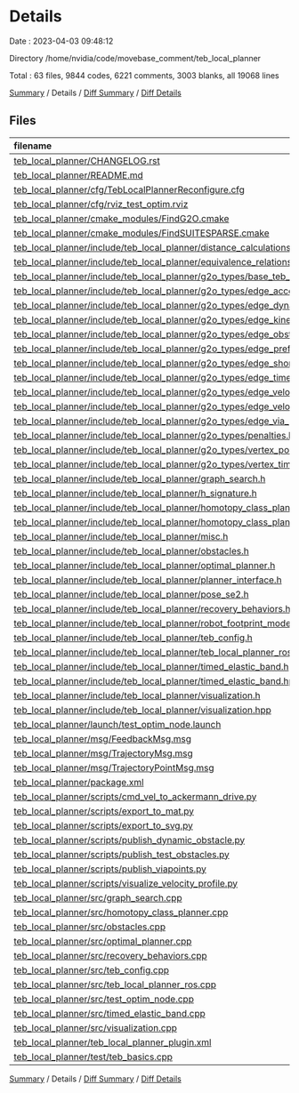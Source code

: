 # Details

Date : 2023-04-03 09:48:12

Directory /home/nvidia/code/movebase_comment/teb_local_planner

Total : 63 files,  9844 codes, 6221 comments, 3003 blanks, all 19068 lines

[Summary](results.md) / Details / [Diff Summary](diff.md) / [Diff Details](diff-details.md)

## Files
| filename | language | code | comment | blank | total |
| :--- | :--- | ---: | ---: | ---: | ---: |
| [teb_local_planner/CHANGELOG.rst](/teb_local_planner/CHANGELOG.rst) | reStructuredText | 349 | 0 | 42 | 391 |
| [teb_local_planner/README.md](/teb_local_planner/README.md) | Markdown | 36 | 0 | 21 | 57 |
| [teb_local_planner/cfg/TebLocalPlannerReconfigure.cfg](/teb_local_planner/cfg/TebLocalPlannerReconfigure.cfg) | Properties | 307 | 20 | 117 | 444 |
| [teb_local_planner/cfg/rviz_test_optim.rviz](/teb_local_planner/cfg/rviz_test_optim.rviz) | YAML | 183 | 0 | 1 | 184 |
| [teb_local_planner/cmake_modules/FindG2O.cmake](/teb_local_planner/cmake_modules/FindG2O.cmake) | CMake | 87 | 0 | 11 | 98 |
| [teb_local_planner/cmake_modules/FindSUITESPARSE.cmake](/teb_local_planner/cmake_modules/FindSUITESPARSE.cmake) | CMake | 111 | 0 | 23 | 134 |
| [teb_local_planner/include/teb_local_planner/distance_calculations.h](/teb_local_planner/include/teb_local_planner/distance_calculations.h) | C++ | 257 | 123 | 85 | 465 |
| [teb_local_planner/include/teb_local_planner/equivalence_relations.h](/teb_local_planner/include/teb_local_planner/equivalence_relations.h) | C++ | 17 | 71 | 16 | 104 |
| [teb_local_planner/include/teb_local_planner/g2o_types/base_teb_edges.h](/teb_local_planner/include/teb_local_planner/g2o_types/base_teb_edges.h) | C++ | 106 | 127 | 46 | 279 |
| [teb_local_planner/include/teb_local_planner/g2o_types/edge_acceleration.h](/teb_local_planner/include/teb_local_planner/g2o_types/edge_acceleration.h) | C++ | 369 | 237 | 129 | 735 |
| [teb_local_planner/include/teb_local_planner/g2o_types/edge_dynamic_obstacle.h](/teb_local_planner/include/teb_local_planner/g2o_types/edge_dynamic_obstacle.h) | C++ | 51 | 79 | 24 | 154 |
| [teb_local_planner/include/teb_local_planner/g2o_types/edge_kinematics.h](/teb_local_planner/include/teb_local_planner/g2o_types/edge_kinematics.h) | C++ | 92 | 103 | 36 | 231 |
| [teb_local_planner/include/teb_local_planner/g2o_types/edge_obstacle.h](/teb_local_planner/include/teb_local_planner/g2o_types/edge_obstacle.h) | C++ | 122 | 125 | 49 | 296 |
| [teb_local_planner/include/teb_local_planner/g2o_types/edge_prefer_rotdir.h](/teb_local_planner/include/teb_local_planner/g2o_types/edge_prefer_rotdir.h) | C++ | 33 | 64 | 19 | 116 |
| [teb_local_planner/include/teb_local_planner/g2o_types/edge_shortest_path.h](/teb_local_planner/include/teb_local_planner/g2o_types/edge_shortest_path.h) | C++ | 23 | 54 | 13 | 90 |
| [teb_local_planner/include/teb_local_planner/g2o_types/edge_time_optimal.h](/teb_local_planner/include/teb_local_planner/g2o_types/edge_time_optimal.h) | C++ | 37 | 62 | 18 | 117 |
| [teb_local_planner/include/teb_local_planner/g2o_types/edge_velocity.h](/teb_local_planner/include/teb_local_planner/g2o_types/edge_velocity.h) | C++ | 138 | 93 | 53 | 284 |
| [teb_local_planner/include/teb_local_planner/g2o_types/edge_velocity_obstacle_ratio.h](/teb_local_planner/include/teb_local_planner/g2o_types/edge_velocity_obstacle_ratio.h) | C++ | 68 | 74 | 25 | 167 |
| [teb_local_planner/include/teb_local_planner/g2o_types/edge_via_point.h](/teb_local_planner/include/teb_local_planner/g2o_types/edge_via_point.h) | C++ | 35 | 68 | 18 | 121 |
| [teb_local_planner/include/teb_local_planner/g2o_types/penalties.h](/teb_local_planner/include/teb_local_planner/g2o_types/penalties.h) | C++ | 91 | 87 | 16 | 194 |
| [teb_local_planner/include/teb_local_planner/g2o_types/vertex_pose.h](/teb_local_planner/include/teb_local_planner/g2o_types/vertex_pose.h) | C++ | 67 | 135 | 28 | 230 |
| [teb_local_planner/include/teb_local_planner/g2o_types/vertex_timediff.h](/teb_local_planner/include/teb_local_planner/g2o_types/vertex_timediff.h) | C++ | 45 | 83 | 18 | 146 |
| [teb_local_planner/include/teb_local_planner/graph_search.h](/teb_local_planner/include/teb_local_planner/graph_search.h) | C++ | 74 | 106 | 36 | 216 |
| [teb_local_planner/include/teb_local_planner/h_signature.h](/teb_local_planner/include/teb_local_planner/h_signature.h) | C++ | 221 | 149 | 59 | 429 |
| [teb_local_planner/include/teb_local_planner/homotopy_class_planner.h](/teb_local_planner/include/teb_local_planner/homotopy_class_planner.h) | C++ | 120 | 380 | 94 | 594 |
| [teb_local_planner/include/teb_local_planner/homotopy_class_planner.hpp](/teb_local_planner/include/teb_local_planner/homotopy_class_planner.hpp) | C++ | 42 | 38 | 16 | 96 |
| [teb_local_planner/include/teb_local_planner/misc.h](/teb_local_planner/include/teb_local_planner/misc.h) | C++ | 47 | 87 | 19 | 153 |
| [teb_local_planner/include/teb_local_planner/obstacles.h](/teb_local_planner/include/teb_local_planner/obstacles.h) | C++ | 539 | 377 | 201 | 1,117 |
| [teb_local_planner/include/teb_local_planner/optimal_planner.h](/teb_local_planner/include/teb_local_planner/optimal_planner.h) | C++ | 117 | 526 | 101 | 744 |
| [teb_local_planner/include/teb_local_planner/planner_interface.h](/teb_local_planner/include/teb_local_planner/planner_interface.h) | C++ | 43 | 135 | 31 | 209 |
| [teb_local_planner/include/teb_local_planner/pose_se2.h](/teb_local_planner/include/teb_local_planner/pose_se2.h) | C++ | 149 | 202 | 56 | 407 |
| [teb_local_planner/include/teb_local_planner/recovery_behaviors.h](/teb_local_planner/include/teb_local_planner/recovery_behaviors.h) | C++ | 29 | 84 | 22 | 135 |
| [teb_local_planner/include/teb_local_planner/robot_footprint_model.h](/teb_local_planner/include/teb_local_planner/robot_footprint_model.h) | C++ | 341 | 326 | 112 | 779 |
| [teb_local_planner/include/teb_local_planner/teb_config.h](/teb_local_planner/include/teb_local_planner/teb_config.h) | C++ | 277 | 93 | 60 | 430 |
| [teb_local_planner/include/teb_local_planner/teb_local_planner_ros.h](/teb_local_planner/include/teb_local_planner/teb_local_planner_ros.h) | C++ | 109 | 342 | 71 | 522 |
| [teb_local_planner/include/teb_local_planner/timed_elastic_band.h](/teb_local_planner/include/teb_local_planner/timed_elastic_band.h) | C++ | 125 | 436 | 99 | 660 |
| [teb_local_planner/include/teb_local_planner/timed_elastic_band.hpp](/teb_local_planner/include/teb_local_planner/timed_elastic_band.hpp) | C++ | 91 | 71 | 28 | 190 |
| [teb_local_planner/include/teb_local_planner/visualization.h](/teb_local_planner/include/teb_local_planner/visualization.h) | C++ | 60 | 176 | 46 | 282 |
| [teb_local_planner/include/teb_local_planner/visualization.hpp](/teb_local_planner/include/teb_local_planner/visualization.hpp) | C++ | 153 | 47 | 25 | 225 |
| [teb_local_planner/launch/test_optim_node.launch](/teb_local_planner/launch/test_optim_node.launch) | XML | 4 | 2 | 5 | 11 |
| [teb_local_planner/msg/FeedbackMsg.msg](/teb_local_planner/msg/FeedbackMsg.msg) | ROS Message | 4 | 5 | 7 | 16 |
| [teb_local_planner/msg/TrajectoryMsg.msg](/teb_local_planner/msg/TrajectoryMsg.msg) | ROS Message | 2 | 1 | 4 | 7 |
| [teb_local_planner/msg/TrajectoryPointMsg.msg](/teb_local_planner/msg/TrajectoryPointMsg.msg) | ROS Message | 4 | 9 | 9 | 22 |
| [teb_local_planner/package.xml](/teb_local_planner/package.xml) | XML | 44 | 0 | 13 | 57 |
| [teb_local_planner/scripts/cmd_vel_to_ackermann_drive.py](/teb_local_planner/scripts/cmd_vel_to_ackermann_drive.py) | Python | 39 | 4 | 23 | 66 |
| [teb_local_planner/scripts/export_to_mat.py](/teb_local_planner/scripts/export_to_mat.py) | Python | 61 | 21 | 31 | 113 |
| [teb_local_planner/scripts/export_to_svg.py](/teb_local_planner/scripts/export_to_svg.py) | Python | 124 | 74 | 47 | 245 |
| [teb_local_planner/scripts/publish_dynamic_obstacle.py](/teb_local_planner/scripts/publish_dynamic_obstacle.py) | Python | 44 | 5 | 19 | 68 |
| [teb_local_planner/scripts/publish_test_obstacles.py](/teb_local_planner/scripts/publish_test_obstacles.py) | Python | 48 | 9 | 20 | 77 |
| [teb_local_planner/scripts/publish_viapoints.py](/teb_local_planner/scripts/publish_viapoints.py) | Python | 26 | 3 | 18 | 47 |
| [teb_local_planner/scripts/visualize_velocity_profile.py](/teb_local_planner/scripts/visualize_velocity_profile.py) | Python | 50 | 6 | 21 | 77 |
| [teb_local_planner/src/graph_search.cpp](/teb_local_planner/src/graph_search.cpp) | C++ | 196 | 89 | 58 | 343 |
| [teb_local_planner/src/homotopy_class_planner.cpp](/teb_local_planner/src/homotopy_class_planner.cpp) | C++ | 567 | 165 | 118 | 850 |
| [teb_local_planner/src/obstacles.cpp](/teb_local_planner/src/obstacles.cpp) | C++ | 130 | 50 | 35 | 215 |
| [teb_local_planner/src/optimal_planner.cpp](/teb_local_planner/src/optimal_planner.cpp) | C++ | 999 | 127 | 188 | 1,314 |
| [teb_local_planner/src/recovery_behaviors.cpp](/teb_local_planner/src/recovery_behaviors.cpp) | C++ | 58 | 41 | 20 | 119 |
| [teb_local_planner/src/teb_config.cpp](/teb_local_planner/src/teb_config.cpp) | C++ | 285 | 61 | 50 | 396 |
| [teb_local_planner/src/teb_local_planner_ros.cpp](/teb_local_planner/src/teb_local_planner_ros.cpp) | C++ | 895 | 155 | 183 | 1,233 |
| [teb_local_planner/src/test_optim_node.cpp](/teb_local_planner/src/test_optim_node.cpp) | C++ | 195 | 81 | 50 | 326 |
| [teb_local_planner/src/timed_elastic_band.cpp](/teb_local_planner/src/timed_elastic_band.cpp) | C++ | 464 | 64 | 107 | 635 |
| [teb_local_planner/src/visualization.cpp](/teb_local_planner/src/visualization.cpp) | C++ | 375 | 63 | 80 | 518 |
| [teb_local_planner/teb_local_planner_plugin.xml](/teb_local_planner/teb_local_planner_plugin.xml) | XML | 13 | 0 | 2 | 15 |
| [teb_local_planner/test/teb_basics.cpp](/teb_local_planner/test/teb_basics.cpp) | C++ | 56 | 6 | 11 | 73 |

[Summary](results.md) / Details / [Diff Summary](diff.md) / [Diff Details](diff-details.md)